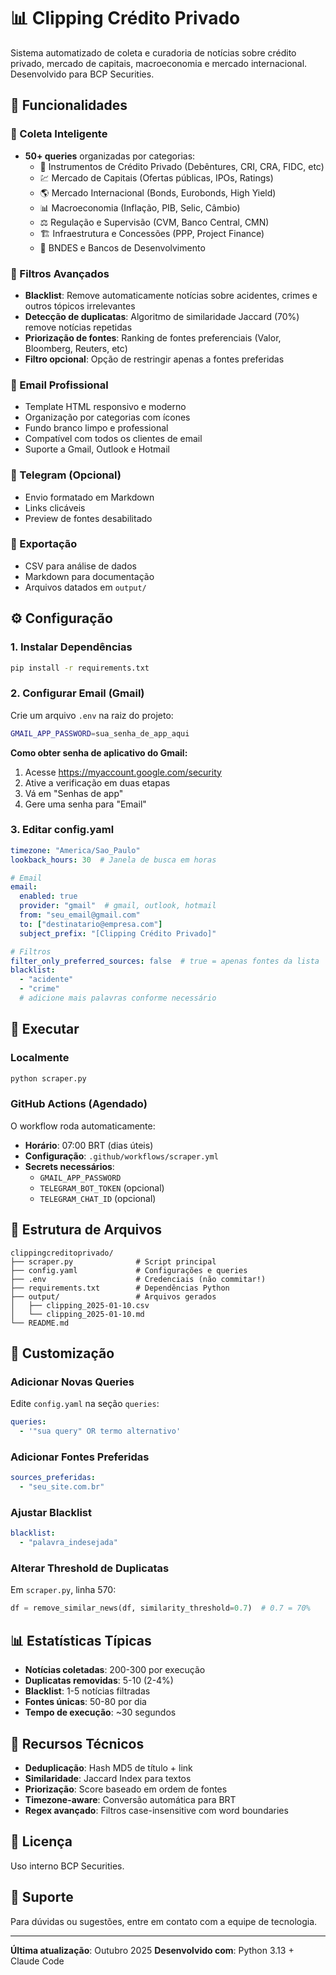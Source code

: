 # 📊 Clipping Crédito Privado

Sistema automatizado de coleta e curadoria de notícias sobre crédito privado, mercado de capitais, macroeconomia e mercado internacional. Desenvolvido para BCP Securities.

## 🚀 Funcionalidades

### 📰 Coleta Inteligente
- **50+ queries** organizadas por categorias:
  - 💼 Instrumentos de Crédito Privado (Debêntures, CRI, CRA, FIDC, etc)
  - 💹 Mercado de Capitais (Ofertas públicas, IPOs, Ratings)
  - 🌎 Mercado Internacional (Bonds, Eurobonds, High Yield)
  - 📊 Macroeconomia (Inflação, PIB, Selic, Câmbio)
  - ⚖️ Regulação e Supervisão (CVM, Banco Central, CMN)
  - 🏗️ Infraestrutura e Concessões (PPP, Project Finance)
  - 🏦 BNDES e Bancos de Desenvolvimento

### 🎯 Filtros Avançados
- **Blacklist**: Remove automaticamente notícias sobre acidentes, crimes e outros tópicos irrelevantes
- **Detecção de duplicatas**: Algoritmo de similaridade Jaccard (70%) remove notícias repetidas
- **Priorização de fontes**: Ranking de fontes preferenciais (Valor, Bloomberg, Reuters, etc)
- **Filtro opcional**: Opção de restringir apenas a fontes preferidas

### 📧 Email Profissional
- Template HTML responsivo e moderno
- Organização por categorias com ícones
- Fundo branco limpo e professional
- Compatível com todos os clientes de email
- Suporte a Gmail, Outlook e Hotmail

### 📱 Telegram (Opcional)
- Envio formatado em Markdown
- Links clicáveis
- Preview de fontes desabilitado

### 💾 Exportação
- CSV para análise de dados
- Markdown para documentação
- Arquivos datados em `output/`

## ⚙️ Configuração

### 1. Instalar Dependências
```bash
pip install -r requirements.txt
```

### 2. Configurar Email (Gmail)

Crie um arquivo `.env` na raiz do projeto:
```bash
GMAIL_APP_PASSWORD=sua_senha_de_app_aqui
```

**Como obter senha de aplicativo do Gmail:**
1. Acesse https://myaccount.google.com/security
2. Ative a verificação em duas etapas
3. Vá em "Senhas de app"
4. Gere uma senha para "Email"

### 3. Editar config.yaml

```yaml
timezone: "America/Sao_Paulo"
lookback_hours: 30  # Janela de busca em horas

# Email
email:
  enabled: true
  provider: "gmail"  # gmail, outlook, hotmail
  from: "seu_email@gmail.com"
  to: ["destinatario@empresa.com"]
  subject_prefix: "[Clipping Crédito Privado]"

# Filtros
filter_only_preferred_sources: false  # true = apenas fontes da lista
blacklist:
  - "acidente"
  - "crime"
  # adicione mais palavras conforme necessário
```

## 🏃 Executar

### Localmente
```bash
python scraper.py
```

### GitHub Actions (Agendado)
O workflow roda automaticamente:
- **Horário**: 07:00 BRT (dias úteis)
- **Configuração**: `.github/workflows/scraper.yml`
- **Secrets necessários**:
  - `GMAIL_APP_PASSWORD`
  - `TELEGRAM_BOT_TOKEN` (opcional)
  - `TELEGRAM_CHAT_ID` (opcional)

## 📁 Estrutura de Arquivos

```
clippingcreditoprivado/
├── scraper.py              # Script principal
├── config.yaml             # Configurações e queries
├── .env                    # Credenciais (não commitar!)
├── requirements.txt        # Dependências Python
├── output/                 # Arquivos gerados
│   ├── clipping_2025-01-10.csv
│   └── clipping_2025-01-10.md
└── README.md
```

## 🔧 Customização

### Adicionar Novas Queries
Edite `config.yaml` na seção `queries`:
```yaml
queries:
  - '"sua query" OR termo alternativo'
```

### Adicionar Fontes Preferidas
```yaml
sources_preferidas:
  - "seu_site.com.br"
```

### Ajustar Blacklist
```yaml
blacklist:
  - "palavra_indesejada"
```

### Alterar Threshold de Duplicatas
Em `scraper.py`, linha 570:
```python
df = remove_similar_news(df, similarity_threshold=0.7)  # 0.7 = 70%
```

## 📊 Estatísticas Típicas

- **Notícias coletadas**: 200-300 por execução
- **Duplicatas removidas**: 5-10 (2-4%)
- **Blacklist**: 1-5 notícias filtradas
- **Fontes únicas**: 50-80 por dia
- **Tempo de execução**: ~30 segundos

## 🌟 Recursos Técnicos

- **Deduplicação**: Hash MD5 de título + link
- **Similaridade**: Jaccard Index para textos
- **Priorização**: Score baseado em ordem de fontes
- **Timezone-aware**: Conversão automática para BRT
- **Regex avançado**: Filtros case-insensitive com word boundaries

## 📝 Licença

Uso interno BCP Securities.

## 🤝 Suporte

Para dúvidas ou sugestões, entre em contato com a equipe de tecnologia.

---

**Última atualização**: Outubro 2025
**Desenvolvido com**: Python 3.13 + Claude Code
